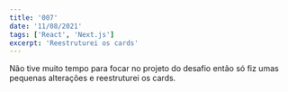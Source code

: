```yaml
---
title: '007'
date: '11/08/2021'
tags: ['React', 'Next.js']
excerpt: 'Reestruturei os cards'
---
```

Não tive muito tempo para focar no projeto do desafio então só fiz umas pequenas alterações e reestruturei os cards.
